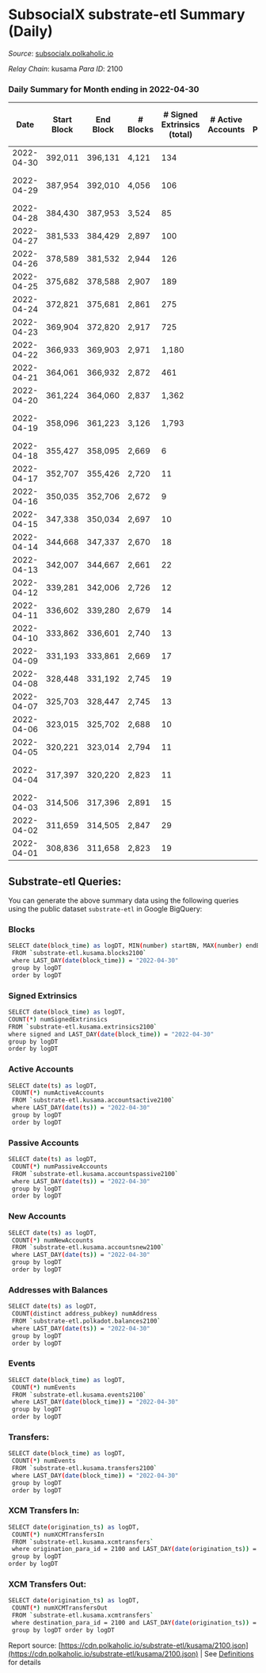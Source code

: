 # SubsocialX substrate-etl Summary (Daily)

_Source_: [subsocialx.polkaholic.io](https://subsocialx.polkaholic.io)

*Relay Chain*: kusama
*Para ID*: 2100



### Daily Summary for Month ending in 2022-04-30


| Date | Start Block | End Block | # Blocks | # Signed Extrinsics (total) | # Active Accounts | # Passive | # New | # Addresses with Balances | # Events | # Transfers | # XCM Transfers In | # XCM Transfers Out | Issues | 
| ---- | ----------- | --------- | -------- | --------------------------- | ----------------- | --------- | ----- | ------------------------- | -------- | ----------- | ------------------ | ------------------- | ------ |
| 2022-04-30 | 392,011 | 396,131 | 4,121 | 134 |  |  |  | 33,745 | 8,707 |   |   |   |  |
| 2022-04-29 | 387,954 | 392,010 | 4,056 | 106 |  |  |  |  | 8,440 |   |   |   | 1 missing (0.02%) |
| 2022-04-28 | 384,430 | 387,953 | 3,524 | 85 |  |  |  |  | 7,343 |   |   |   |  |
| 2022-04-27 | 381,533 | 384,429 | 2,897 | 100 |  |  |  |  | 6,175 |   |   |   |  |
| 2022-04-26 | 378,589 | 381,532 | 2,944 | 126 |  |  |  |  | 6,386 |   |   |   |  |
| 2022-04-25 | 375,682 | 378,588 | 2,907 | 189 |  |  |  |  | 6,547 |   |   |   |  |
| 2022-04-24 | 372,821 | 375,681 | 2,861 | 275 |  |  |  |  | 6,768 |   |   |   |  |
| 2022-04-23 | 369,904 | 372,820 | 2,917 | 725 |  |  |  |  | 8,635 |   |   |   |  |
| 2022-04-22 | 366,933 | 369,903 | 2,971 | 1,180 |  |  |  |  | 10,717 |   |   |   |  |
| 2022-04-21 | 364,061 | 366,932 | 2,872 | 461 |  |  |  |  | 26,345 | 33,370  |   |   |  |
| 2022-04-20 | 361,224 | 364,060 | 2,837 | 1,362 |  |  |  |  | 11,547 |   |   |   |  |
| 2022-04-19 | 358,096 | 361,223 | 3,126 | 1,793 |  |  |  |  | 13,895 | 1  |   |   | 2 missing (0.06%) |
| 2022-04-18 | 355,427 | 358,095 | 2,669 | 6 |  |  |  |  | 5,351 |   |   |   |  |
| 2022-04-17 | 352,707 | 355,426 | 2,720 | 11 |  |  |  |  | 5,464 |   |   |   |  |
| 2022-04-16 | 350,035 | 352,706 | 2,672 | 9 |  |  |  |  | 5,363 |   |   |   |  |
| 2022-04-15 | 347,338 | 350,034 | 2,697 | 10 |  |  |  |  | 5,416 |   |   |   |  |
| 2022-04-14 | 344,668 | 347,337 | 2,670 | 18 |  |  |  |  | 5,376 |   |   |   |  |
| 2022-04-13 | 342,007 | 344,667 | 2,661 | 22 |  |  |  |  | 6,039 |   |   |   |  |
| 2022-04-12 | 339,281 | 342,006 | 2,726 | 12 |  |  |  |  | 5,478 |   |   |   |  |
| 2022-04-11 | 336,602 | 339,280 | 2,679 | 14 |  |  |  |  | 5,387 |   |   |   |  |
| 2022-04-10 | 333,862 | 336,601 | 2,740 | 13 |  |  |  |  | 5,508 |   |   |   |  |
| 2022-04-09 | 331,193 | 333,861 | 2,669 | 17 |  |  |  |  | 5,373 |   |   |   |  |
| 2022-04-08 | 328,448 | 331,192 | 2,745 | 19 |  |  |  |  | 5,529 |   |   |   |  |
| 2022-04-07 | 325,703 | 328,447 | 2,745 | 13 |  |  |  |  | 5,518 |   |   |   |  |
| 2022-04-06 | 323,015 | 325,702 | 2,688 | 10 |  |  |  |  | 5,397 |   |   |   |  |
| 2022-04-05 | 320,221 | 323,014 | 2,794 | 11 |  |  |  |  | 5,612 |   |   |   |  |
| 2022-04-04 | 317,397 | 320,220 | 2,823 | 11 |  |  |  |  | 5,667 |   |   |   | 1 missing (0.04%) |
| 2022-04-03 | 314,506 | 317,396 | 2,891 | 15 |  |  |  |  | 5,814 |   |   |   |  |
| 2022-04-02 | 311,659 | 314,505 | 2,847 | 29 |  |  |  |  | 5,753 |   |   |   |  |
| 2022-04-01 | 308,836 | 311,658 | 2,823 | 19 |  |  |  |  | 5,686 |   |   |   |  |

## Substrate-etl Queries:
You can generate the above summary data using the following queries using the public dataset `substrate-etl` in Google BigQuery:

### Blocks
```bash
SELECT date(block_time) as logDT, MIN(number) startBN, MAX(number) endBN, COUNT(*) numBlocks 
 FROM `substrate-etl.kusama.blocks2100`  
 where LAST_DAY(date(block_time)) = "2022-04-30" 
 group by logDT 
 order by logDT
```

### Signed Extrinsics
```bash
SELECT date(block_time) as logDT, 
COUNT(*) numSignedExtrinsics 
FROM `substrate-etl.kusama.extrinsics2100`  
where signed and LAST_DAY(date(block_time)) = "2022-04-30" 
group by logDT 
order by logDT
```

### Active Accounts
```bash
SELECT date(ts) as logDT, 
 COUNT(*) numActiveAccounts 
 FROM `substrate-etl.kusama.accountsactive2100` 
 where LAST_DAY(date(ts)) = "2022-04-30" 
 group by logDT 
 order by logDT
```

### Passive Accounts
```bash
SELECT date(ts) as logDT, 
 COUNT(*) numPassiveAccounts 
 FROM `substrate-etl.kusama.accountspassive2100` 
 where LAST_DAY(date(ts)) = "2022-04-30" 
 group by logDT 
 order by logDT
```

### New Accounts
```bash
SELECT date(ts) as logDT, 
 COUNT(*) numNewAccounts 
 FROM `substrate-etl.kusama.accountsnew2100` 
 where LAST_DAY(date(ts)) = "2022-04-30" 
 group by logDT
 order by logDT
```

### Addresses with Balances
```bash
SELECT date(ts) as logDT,
 COUNT(distinct address_pubkey) numAddress 
 FROM `substrate-etl.polkadot.balances2100` 
 where LAST_DAY(date(ts)) = "2022-04-30" 
 group by logDT 
 order by logDT
```

### Events
```bash
SELECT date(block_time) as logDT, 
 COUNT(*) numEvents 
 FROM `substrate-etl.kusama.events2100` 
 where LAST_DAY(date(block_time)) = "2022-04-30" 
 group by logDT 
 order by logDT
```

### Transfers:
```bash
SELECT date(block_time) as logDT, 
 COUNT(*) numEvents 
 FROM `substrate-etl.kusama.transfers2100` 
 where LAST_DAY(date(block_time)) = "2022-04-30" 
 group by logDT 
 order by logDT
```

### XCM Transfers In:
```bash
SELECT date(origination_ts) as logDT, 
 COUNT(*) numXCMTransfersIn 
 FROM `substrate-etl.kusama.xcmtransfers` 
 where origination_para_id = 2100 and LAST_DAY(date(origination_ts)) = "2022-04-30" 
 group by logDT 
order by logDT
```

### XCM Transfers Out:
```bash
SELECT date(origination_ts) as logDT, 
 COUNT(*) numXCMTransfersOut 
 FROM `substrate-etl.kusama.xcmtransfers` 
 where destination_para_id = 2100 and LAST_DAY(date(origination_ts)) = "2022-04-30" 
 group by logDT order by logDT
```


Report source: [https://cdn.polkaholic.io/substrate-etl/kusama/2100.json](https://cdn.polkaholic.io/substrate-etl/kusama/2100.json) | See [Definitions](/DEFINITIONS.md) for details
